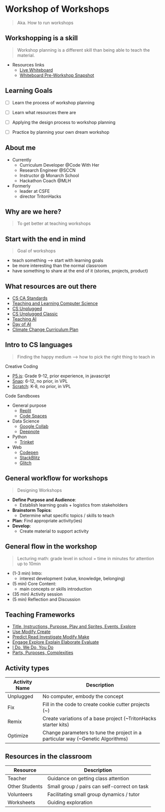 
# Workshop of Workshops
> Aka. How to run workshops

## Workshopping is a skill
> Workshop planning is a different skill than being able to teach the material.
- Resources links
	- [Live Whiteboard](https://www.tldraw.com/r/-2ggtj3eH4QGmev5p3eZi?v=-20,669,1584,1709&p=page)
	- [Whiteboard Pre-Workshop Snapshot](https://www.tldraw.com/s/v2_c_CfYxEGiAGTJKPxTN0YlNh?v=-377,410,2036,2196&p=page)


## Learning Goals
- [ ] Learn the process of workshop planning
- [ ] Learn what resources there are
- [ ] Applying the design process to workshop planning
- [ ] Practice by planning your own dream workshop


## About me
- Currently
	- Curriculum Developer @Code With Her
	- Research Engineer @SCCN
	- Instructor @ Monarch School
	- Hackathon Coach @MLH
- Formerly
	- leader at CSFE
	- director TritonHacks


## Why are we here?
> To get better at teaching workshops


## Start with the end in mind
> Goal of workshops
- teach something --> start with learning goals
- be more interesting than the normal classroom
- have something to share at the end of it (stories, projects, product)


## What resources are out there
- [CS CA Standards](https://csteachers.org/k12standards/)
- [Teaching and Learning Computer Science](https://textbooks.cs.ksu.edu/tlcs/)
- [CS Unplugged](https://www.csunplugged.org/en/)
- [CS Unplugged Classic](https://classic.csunplugged.org/)
- [Teaching AI](https://www.teachai.org/toolkit)
- [Day of AI](https://dayofai.org/curriculum/)
- [Climate Change Curriculum Plan](https://docs.google.com/document/d/1ks-CjG1B2MRMlXT2h-ZeCSTeMlnOuvG2qHJqplzBSJE/edit?usp=drivesdk)


## Intro to CS languages
> Finding the happy medium --> how to pick the right thing to teach in

Creative Coding
- [P5.js](https://p5js.org/): Grade 9-12, prior experience, in javascript
- [Snap](https://snap.berkeley.edu/): 6-12, no prior, in VPL
- [Scratch](https://scratch.mit.edu/): K-8, no prior, in VPL

Code Sandboxes
- General purpose
	- [Replit]()
	- [Code Spaces]()
- Data Science
	- [Google Collab]()
	- [Deepnote]()
- Python
	- [Trinket](https://trinket.io/python)
- Web
	- [Codepen]()
	- [StackBlitz]()
	- [Glitch]()


## General workflow for workshops
> Designing Workshops
- **Define Purpose and Audience**: 
	- Establish learning goals + logistics from stakeholders
- **Brainstorm Topics**: 
	- Determine what specific topics / skills to teach
- **Plan**: Find appropriate activity(ies)
- **Develop**: 
	- Create material to support activity


## General flow in the workshop
> Lecturing math: grade level in school = time in minutes for attention up to 10min
- (1-3 min) Intro: 
	- interest development (value, knowledge, belonging)
- (5 min) Core Content: 
	- main concepts or skills introduction
- (35 min) Activity session
- (5 min) Reflection and Discussion


## Teaching Frameworks
- [Title, Instructions, Purpose, Play and Sprites, Events, Explore](https://textbooks.cs.ksu.edu/tlcs/3-teaching-cs/06-tipp-and-see/)
- [Use Modify Create](https://textbooks.cs.ksu.edu/tlcs/3-teaching-cs/05-use-modify-create/)
- [Predict Read Investigate Modify Make](https://www.cambridge.org/gb/education/blog/2023/07/18/downloadable-primm-lesson-plan-and-ideas/)
- [Engage Explore Explain Elaborate Evaluate](https://www.hmhco.com/blog/5e-instructional-model)
- [I Do, We Do, You Do](https://explaineverything.com/blog/inspiring-educators/how-to-master-the-i-do-we-do-you-do-model-approach-to-teaching/)
- [Parts, Purposes, Complexities](https://pz.harvard.edu/sites/default/files/AbD_PPC.pdf)

## Activity types
| Activity Name | Description |
| --- | --- |
| Unplugged | No computer, embody the concept |
| Fix | Fill in the code to create cookie cutter projects (~) |
| Remix | Create variations of a base project (~TritonHacks starter kits) |
| Optimize | Change parameters to tune the project in a particular way (~Genetic Algorithms) |

## Resources in the classroom
| Resource | Description |
| --- | --- |
| Teacher | Guidance on getting class attention |
| Other Students | Small group / pairs can self-correct on task |
| Volunteers | Facilitating small group dynamics / tutor |
| Worksheets | Guiding exploration |